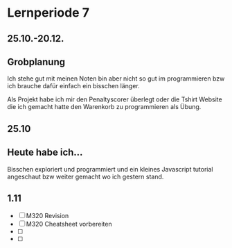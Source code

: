 # Lernperiode 7
## 25.10.-20.12.

## Grobplanung
Ich stehe gut mit meinen Noten bin aber nicht so gut im programmieren bzw ich brauche dafür einfach ein bisschen länger.

Als Projekt habe ich mir den Penaltyscorer überlegt oder die Tshirt Website die ich gemacht hatte den Warenkorb zu programmieren als Übung.

## 25.10

## Heute habe ich...
Bisschen exploriert und programmiert und ein kleines Javascript tutorial angeschaut bzw weiter gemacht wo ich gestern stand. 

## 1.11
- [ ] M320 Revision
- [ ] M320 Cheatsheet vorbereiten
- [ ] 
- [ ]
